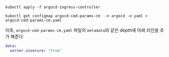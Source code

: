 ```shell
kubectl apply -f argocd-ingress-controller
```

```shell
kubectl get configmap argocd-cmd-params-cm  -n argocd -o yaml > argocd-cmd-params-cm.yaml
```

이후, `argocd-cmd-params-cm.yaml` 파일의 `metadata`와 같은 depth에 아래 라인을 추가 해준다.

```yaml
data:
  server.insecure: "true"
```

